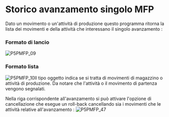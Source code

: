 # Storico avanzamento singolo MFP
Dato un movimento o un'attività di produzione questo programma ritorna la lista dei movimenti e della attività che interessano il singolo avanzamento : 

### Formato di lancio
![P5PMFP_09](http://doc.smeup.com/immagini/MBDOC_OGG-P_P5MFP14T/P5PMFP_09.png)
### Formato lista
![P5PMFP_10](http://doc.smeup.com/immagini/MBDOC_OGG-P_P5MFP14T/P5PMFP_10.png)Il tipo oggetto indica se si tratta di movimenti di magazzino o attività di produzione. Da notare che l'attività o il movimento di partenza vengono segnalati.

Nella riga corrispondente all'avanzamento si può attivare l'opzione di cancellazione che esegue un roll-back cancellando sia i movimenti che le attività relative all'avanzamento : 
![P5PMFP_47](http://doc.smeup.com/immagini/MBDOC_OGG-P_P5MFP14T/P5PMFP_47.png)